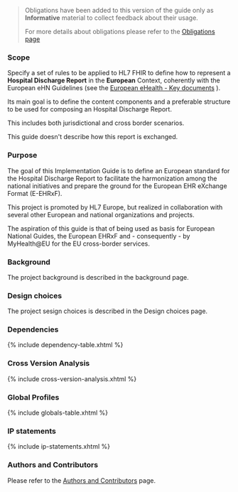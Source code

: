 <div xmlns="http://www.w3.org/1999/xhtml"
	xmlns:xsi="http://www.w3.org/2001/XMLSchema-instance">
	<blockquote class="stu-note">		
		<p>Obligations have been added to this version of the guide only as <b>Informative</b> material to collect feedback about their usage.</p>		
		<p>For more details about obligations please refer to the <a href="obligations.html">Obligations page</a></p>
	</blockquote>
</div>


### Scope

Specify a set of rules to be applied to HL7 FHIR to define how to represent a **Hospital Discharge Report** in the **European** Context, coherently with the European eHN Guidelines (see the [European eHealth - Key documents](https://health.ec.europa.eu/ehealth-digital-health-and-care/key-documents_en) ).

Its main goal is to define the content components and a preferable structure to be used for composing an Hospital Discharge Report. 

This includes both jurisdictional and cross border scenarios. 

This guide doesn't describe how this report is exchanged.

### Purpose
The goal of this Implementation Guide is to define an European standard for the Hospital Discharge Report to facilitate the harmonization among the national initiatives and prepare the ground for the European EHR eXchange Format (E-EHRxF).

This project is promoted by HL7 Europe, but realized in collaboration with several other European and national organizations and projects.

The aspiration of this guide is that of being used as basis for European National Guides, the European EHRxF and - consequently - by MyHealth@EU for the EU cross-border services.

### Background

The project background is described in the background page.

### Design choices

The project sesign choices is described in the Design choices page.


### Dependencies

{% include dependency-table.xhtml %}

### Cross Version Analysis

{% include cross-version-analysis.xhtml %}

### Global Profiles

{% include globals-table.xhtml %}

### IP statements

{% include ip-statements.xhtml %}

### Authors and Contributors

Please refer to the [Authors and Contributors](contributors.html) page.
